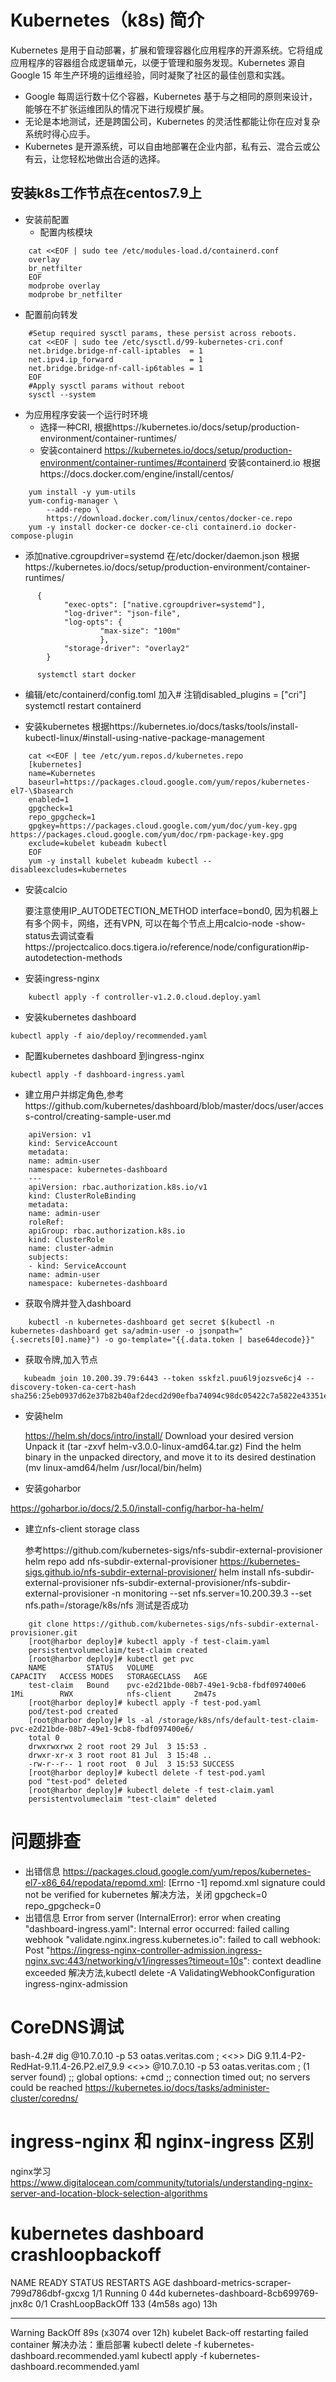 # Kubernetes（k8s) 简介
  Kubernetes 是用于自动部署，扩展和管理容器化应用程序的开源系统。它将组成应用程序的容器组合成逻辑单元，以便于管理和服务发现。Kubernetes 源自Google 15 年生产环境的运维经验，同时凝聚了社区的最佳创意和实践。
  - Google 每周运行数十亿个容器，Kubernetes 基于与之相同的原则来设计，能够在不扩张运维团队的情况下进行规模扩展。
  - 无论是本地测试，还是跨国公司，Kubernetes 的灵活性都能让你在应对复杂系统时得心应手。
  - Kubernetes 是开源系统，可以自由地部署在企业内部，私有云、混合云或公有云，让您轻松地做出合适的选择。

## 安装k8s工作节点在centos7.9上

- 安装前配置
   - 配置内核模块

```
    cat <<EOF | sudo tee /etc/modules-load.d/containerd.conf
    overlay
    br_netfilter
    EOF
    modprobe overlay
    modprobe br_netfilter
```

   - 配置前向转发

```
    #Setup required sysctl params, these persist across reboots.
    cat <<EOF | sudo tee /etc/sysctl.d/99-kubernetes-cri.conf
    net.bridge.bridge-nf-call-iptables  = 1
    net.ipv4.ip_forward                 = 1
    net.bridge.bridge-nf-call-ip6tables = 1
    EOF
    #Apply sysctl params without reboot
    sysctl --system
```

- 为应用程序安装一个运行时环境
   - 选择一种CRI, 根据https://kubernetes.io/docs/setup/production-environment/container-runtimes/
   - 安装containerd
    https://kubernetes.io/docs/setup/production-environment/container-runtimes/#containerd 安装containerd.io 根据https://docs.docker.com/engine/install/centos/

```
    yum install -y yum-utils
    yum-config-manager \
        --add-repo \
        https://download.docker.com/linux/centos/docker-ce.repo
    yum -y install docker-ce docker-ce-cli containerd.io docker-compose-plugin
```

   - 添加native.cgroupdriver=systemd 在/etc/docker/daemon.json
      根据https://kubernetes.io/docs/setup/production-environment/container-runtimes/

```
      {
            "exec-opts": ["native.cgroupdriver=systemd"], 
            "log-driver": "json-file", 
            "log-opts": { 
                    "max-size": "100m" 
                    }, 
            "storage-driver": "overlay2"
        }

      systemctl start docker
```

   - 编辑/etc/containerd/config.toml 加入# 注销disabled_plugins = ["cri"]
    systemctl restart containerd

- 安装kubernetes 
    根据https://kubernetes.io/docs/tasks/tools/install-kubectl-linux/#install-using-native-package-management

```  
    cat <<EOF | tee /etc/yum.repos.d/kubernetes.repo
    [kubernetes]
    name=Kubernetes
    baseurl=https://packages.cloud.google.com/yum/repos/kubernetes-el7-\$basearch
    enabled=1
    gpgcheck=1
    repo_gpgcheck=1
    gpgkey=https://packages.cloud.google.com/yum/doc/yum-key.gpg https://packages.cloud.google.com/yum/doc/rpm-package-key.gpg
    exclude=kubelet kubeadm kubectl
    EOF
    yum -y install kubelet kubeadm kubectl --disableexcludes=kubernetes
```

- 安装calcio
    
    要注意使用IP_AUTODETECTION_METHOD interface=bond0, 因为机器上有多个网卡，网络，还有VPN, 可以在每个节点上用calcio-node -show-status去调试查看https://projectcalico.docs.tigera.io/reference/node/configuration#ip-autodetection-methods

- 安装ingress-nginx

```
    kubectl apply -f controller-v1.2.0.cloud.deploy.yaml
```

- 安装kubernetes dashboard

```
kubectl apply -f aio/deploy/recommended.yaml
```

- 配置kubernetes dashboard 到ingress-nginx

```
kubectl apply -f dashboard-ingress.yaml
```

   - 建立用户并绑定角色,参考https://github.com/kubernetes/dashboard/blob/master/docs/user/access-control/creating-sample-user.md

```   
    apiVersion: v1
    kind: ServiceAccount
    metadata:
    name: admin-user
    namespace: kubernetes-dashboard
    ---
    apiVersion: rbac.authorization.k8s.io/v1
    kind: ClusterRoleBinding
    metadata:
    name: admin-user
    roleRef:
    apiGroup: rbac.authorization.k8s.io
    kind: ClusterRole
    name: cluster-admin
    subjects:
    - kind: ServiceAccount
    name: admin-user
    namespace: kubernetes-dashboard
```

   - 获取令牌并登入dashboard

```
    kubectl -n kubernetes-dashboard get secret $(kubectl -n kubernetes-dashboard get sa/admin-user -o jsonpath="{.secrets[0].name}") -o go-template="{{.data.token | base64decode}}"    
```

   - 获取令牌,加入节点

 ```   
    kubeadm join 10.200.39.79:6443 --token sskfzl.puu6l9jozsve6cj4 --discovery-token-ca-cert-hash sha256:25eb0937d62e37b82b40af2decd2d90efba74094c98dc05422c7a5822e43351e
```


- 安装helm 

    https://helm.sh/docs/intro/install/
    Download your desired version
    Unpack it (tar -zxvf helm-v3.0.0-linux-amd64.tar.gz)
    Find the helm binary in the unpacked directory, and move it to its desired destination (mv linux-amd64/helm /usr/local/bin/helm)

- 安装goharbor

https://goharbor.io/docs/2.5.0/install-config/harbor-ha-helm/

- 建立nfs-client storage class

    参考https://github.com/kubernetes-sigs/nfs-subdir-external-provisioner
    helm repo add nfs-subdir-external-provisioner https://kubernetes-sigs.github.io/nfs-subdir-external-provisioner/
    helm install nfs-subdir-external-provisioner nfs-subdir-external-provisioner/nfs-subdir-external-provisioner -n monitoring --set nfs.server=10.200.39.3 --set nfs.path=/storage/k8s/nfs
    测试是否成功

```    
    git clone https://github.com/kubernetes-sigs/nfs-subdir-external-provisioner.git
    [root@harbor deploy]# kubectl apply -f test-claim.yaml 
    persistentvolumeclaim/test-claim created
    [root@harbor deploy]# kubectl get pvc
    NAME         STATUS   VOLUME                                     CAPACITY   ACCESS MODES   STORAGECLASS   AGE
    test-claim   Bound    pvc-e2d21bde-08b7-49e1-9cb8-fbdf097400e6   1Mi        RWX            nfs-client     2m47s
    [root@harbor deploy]# kubectl apply -f test-pod.yaml 
    pod/test-pod created
    [root@harbor deploy]# ls -al /storage/k8s/nfs/default-test-claim-pvc-e2d21bde-08b7-49e1-9cb8-fbdf097400e6/
    total 0
    drwxrwxrwx 2 root root 29 Jul  3 15:53 .
    drwxr-xr-x 3 root root 81 Jul  3 15:48 ..
    -rw-r--r-- 1 root root  0 Jul  3 15:53 SUCCESS 
    [root@harbor deploy]# kubectl delete -f test-pod.yaml 
    pod "test-pod" deleted
    [root@harbor deploy]# kubectl delete -f test-claim.yaml 
    persistentvolumeclaim "test-claim" deleted

```



# 问题排查
- 出错信息
    https://packages.cloud.google.com/yum/repos/kubernetes-el7-x86_64/repodata/repomd.xml: [Errno -1] repomd.xml signature could not be verified for kubernetes
    解决方法，关闭 gpgcheck=0 repo_gpgcheck=0
- 出错信息
    Error from server (InternalError): error when creating "dashboard-ingress.yaml": Internal error occurred: failed calling webhook "validate.nginx.ingress.kubernetes.io": failed to call webhook: Post "https://ingress-nginx-controller-admission.ingress-nginx.svc:443/networking/v1/ingresses?timeout=10s": context deadline exceeded
    解决方法,kubectl delete -A ValidatingWebhookConfiguration ingress-nginx-admission

# CoreDNS调试
bash-4.2# dig @10.7.0.10 -p 53 oatas.veritas.com
; <<>> DiG 9.11.4-P2-RedHat-9.11.4-26.P2.el7_9.9 <<>> @10.7.0.10 -p 53 oatas.veritas.com
; (1 server found)
;; global options: +cmd
;; connection timed out; no servers could be reached
https://kubernetes.io/docs/tasks/administer-cluster/coredns/



# ingress-nginx 和 nginx-ingress 区别
nginx学习 https://www.digitalocean.com/community/tutorials/understanding-nginx-server-and-location-block-selection-algorithms

# kubernetes dashboard crashloopbackoff
NAME                                         READY   STATUS             RESTARTS          AGE
dashboard-metrics-scraper-799d786dbf-gxcxg   1/1     Running            0                 44d
kubernetes-dashboard-8cb699769-jnx8c         0/1     CrashLoopBackOff   133 (4m58s ago)   13h

 ----     ------   ----                  ----     -------
  Warning  BackOff  89s (x3074 over 12h)  kubelet  Back-off restarting failed container
解决办法：重启部署
kubectl delete -f kubernetes-dashboard.recommended.yaml 
kubectl apply -f kubernetes-dashboard.recommended.yaml


